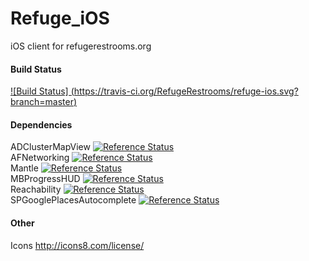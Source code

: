 Refuge_iOS
==========

iOS client for refugerestrooms.org

#### Build Status

[![Build Status] (https://travis-ci.org/RefugeRestrooms/refuge-ios.svg?branch=master)](https://travis-ci.org/RefugeRestrooms/refuge-ios)

#### Dependencies

ADClusterMapView [![Reference Status](https://www.versioneye.com/objective-c/adclustermapview/reference_badge.svg?style=flat)](https://www.versioneye.com/objective-c/adclustermapview/references)
<br>
AFNetworking [![Reference Status](https://www.versioneye.com/objective-c/afnetworking/reference_badge.svg?style=flat)](https://www.versioneye.com/objective-c/afnetworking/references)
<br>
Mantle [![Reference Status](https://www.versioneye.com/objective-c/mantle/reference_badge.svg?style=flat)](https://www.versioneye.com/objective-c/mantle/references)
<br>
MBProgressHUD [![Reference Status](https://www.versioneye.com/objective-c/mbprogresshud/reference_badge.svg?style=flat)](https://www.versioneye.com/objective-c/mbprogresshud/references)
<br>
Reachability [![Reference Status](https://www.versioneye.com/objective-c/reachability/reference_badge.svg?style=flat)](https://www.versioneye.com/objective-c/reachability/references)
<br>
SPGooglePlacesAutocomplete [![Reference Status](https://www.versioneye.com/objective-c/spgoogleplacesautocomplete/reference_badge.svg?style=flat)](https://www.versioneye.com/objective-c/spgoogleplacesautocomplete/references)

#### Other

Icons http://icons8.com/license/

